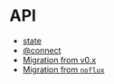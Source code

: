 # API

* [state](./state.md)
* [@connect](./connect.md)
* [Migration from v0.x](./migration-from-v0.md)
* [Migration from `noflux`](./migration-from-noflux.md)
